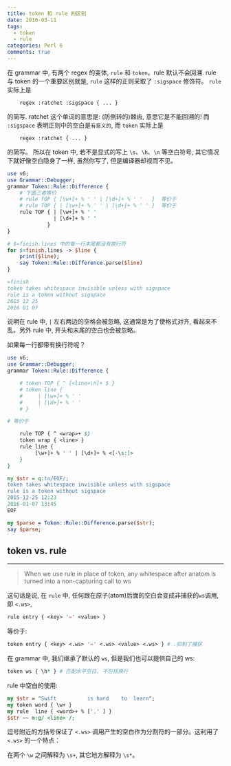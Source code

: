 ```yaml
---
title: token 和 rule 的区别
date: 2016-03-11
tags:
  - token
  - rule
categories: Perl 6
comments: true
---
```





在 grammar 中, 有两个 regex 的变体, `rule` 和 `token`。rule 默认不会回溯.  rule 与 token 的一个重要区别就是, `rule` 这样的正则采取了 `:sigspace` 修饰符。 `rule` 实际上是

``` 
    regex :ratchet :sigspace { ... }
```

的简写.  ratchet 这个单词的意思是: (防倒转的)棘齿, 意思它是不能回溯的!  而 `:sigspace` 表明正则中的空白是`有意义的`, 而 `token` 实际上是

``` 
    regex :ratchet { ... }
```

的简写。 所以在 token 中, 若不是显式的写上 `\s`、`\h`、`\n` 等空白符号, 其它情况下就好像空白隐身了一样, 虽然你写了, 但是编译器却视而不见。

``` perl
use v6;
use Grammar::Debugger;
grammar Token::Rule::Difference {
    # 下面三者等价
    # rule TOP { [\w+]+ % ' ' | [\d+]+ % ' '   }  等价于
    # rule TOP { | [\w+]+ % ' ' | [\d+]+ % ' ' }  等价于
    rule TOP { | [\w+]+ % ' '
               | [\d+]+ % ' '
             }
}

# $=finish.lines 中的每一行末尾都没有换行符
for $=finish.lines -> $line {
    print($line);
    say Token::Rule::Difference.parse($line)
}

=finish
token takes whitespace invisible unless with sigspace
rule is a token without sigspace
2015 12 25
2016 01 07
```

说明在 rule 中, `|` 左右两边的空格会被忽略, 这通常是为了使格式对齐, 看起来不乱。另外 rule 中, 开头和末尾的空白也会被忽略。

如果每一行都带有换行符呢？

``` perl
use v6;
use Grammar::Debugger;
grammar Token::Rule::Difference {

    # token TOP { ^ [<line>\n]+ $ }
    # token line {
    #     | [\w+]+ % ' '
    #     | [\d+]+ % ' '
    # }

# 等价于

    rule TOP { ^ <wrap>+ $}
    token wrap { <line> }
    rule line {
         [\w+]+ % ' ' | [\d+]+ % <[-\s:]>
    }
}

my $str = q:to/EOF/;
token takes whitespace invisible unless with sigspace
rule is a token without sigspace
2015-12-25 12:23
2016-01-07 13:45
EOF

my $parse = Token::Rule::Difference.parse($str);
say $parse;
```

## token vs. rule
---

> When we use rule in place of token, any whitespace after anatom is turned into a non-capturing call to ws									

这句话是说, 在 `rule` 中, 任何跟在原子(atom)后面的空白会变成非捕获的`ws`调用, 即 `<.ws>`, 

``` perl
rule entry { <key> '=' <value> }
```

等价于:

``` perl
token entry { <key> <.ws> '=' <.ws> <value> <.ws> } # .抑制了捕获
```

在 grammar 中, 我们继承了默认的 `ws`, 但是我们也可以提供自己的 ws:

``` perl
token ws { \h* } # 匹配水平空白, 不包括换行
```

rule 中空白的使用:

``` perl
my $str = "Swift          is hard    to  learn";
my token word { \w+ }
my rule  line { <word>+ % [',' ] }
$str ~~ m:g/ <line> /;
```

逗号附近的方括号保证了 `<.ws>` 调用产生的空白作为分割符的一部分。这利用了 `<.ws>` 的一个特点：

在两个 `\w` 之间解释为 `\s+`, 其它地方解释为 `\s*`。
